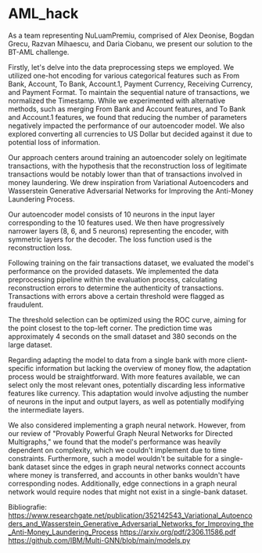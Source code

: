 # AML_hack

As a team representing NuLuamPremiu, comprised of Alex Deonise, Bogdan Grecu, Razvan Mihaescu, and Daria Ciobanu, we present our solution to the BT-AML challenge.

Firstly, let's delve into the data preprocessing steps we employed. We utilized one-hot encoding for various categorical features such as From Bank, Account, To Bank, Account.1, Payment Currency, Receiving Currency, and Payment Format. To maintain the sequential nature of transactions, we normalized the Timestamp. While we experimented with alternative methods, such as merging From Bank and Account features, and To Bank and Account.1 features, we found that reducing the number of parameters negatively impacted the performance of our autoencoder model. We also explored converting all currencies to US Dollar but decided against it due to potential loss of information.

Our approach centers around training an autoencoder solely on legitimate transactions, with the hypothesis that the reconstruction loss of legitimate transactions would be notably lower than that of transactions involved in money laundering. We drew inspiration from Variational Autoencoders and Wasserstein Generative Adversarial Networks for Improving the Anti-Money Laundering Process.

Our autoencoder model consists of 10 neurons in the input layer corresponding to the 10 features used. We then have progressively narrower layers (8, 6, and 5 neurons) representing the encoder, with symmetric layers for the decoder. The loss function used is the reconstruction loss.

Following training on the fair transactions dataset, we evaluated the model's performance on the provided datasets. We implemented the data preprocessing pipeline within the evaluation process, calculating reconstruction errors to determine the authenticity of transactions. Transactions with errors above a certain threshold were flagged as fraudulent.

The threshold selection can be optimized using the ROC curve, aiming for the point closest to the top-left corner. The prediction time was approximately 4 seconds on the small dataset and 380 seconds on the large dataset.

Regarding adapting the model to data from a single bank with more client-specific information but lacking the overview of money flow, the adaptation process would be straightforward. With more features available, we can select only the most relevant ones, potentially discarding less informative features like currency. This adaptation would involve adjusting the number of neurons in the input and output layers, as well as potentially modifying the intermediate layers.

We also considered implementing a graph neural network. However, from our review of "Provably Powerful Graph Neural Networks for Directed Multigraphs," we found that the model's performance was heavily dependent on complexity, which we couldn't implement due to time constraints. Furthermore, such a model wouldn't be suitable for a single-bank dataset since the edges in graph neural networks connect accounts where money is transferred, and accounts in other banks wouldn't have corresponding nodes. Additionally, edge connections in a graph neural network would require nodes that might not exist in a single-bank dataset.

Bibliografie: https://www.researchgate.net/publication/352142543_Variational_Autoencoders_and_Wasserstein_Generative_Adversarial_Networks_for_Improving_the_Anti-Money_Laundering_Process
              https://arxiv.org/pdf/2306.11586.pdf
              https://github.com/IBM/Multi-GNN/blob/main/models.py
